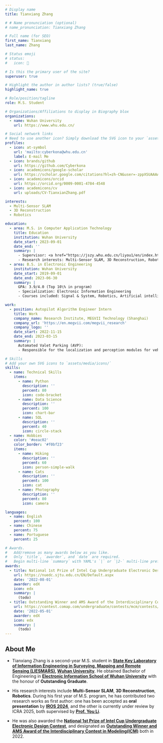 ```yaml
---
# Display name
title: Tianxiang Zhang

# # Name pronunciation (optional)
# name_pronunciation: Tianxiang Zhang

# Full name (for SEO)
first_name: Tianxiang
last_name: Zhang

# Status emoji
# status:
#   icon: 🦝

# Is this the primary user of the site?
superuser: true

# Highlight the author in author lists? (true/false)
highlight_name: true

# Role/position/tagline
role: M.S. Student

# Organizations/Affiliations to display in Biography blox
organizations:
  - name: Wuhan University
    url: https://www.whu.edu.cn/

# Social network links
# Need to use another icon? Simply download the SVG icon to your `assets/media/icons/` folder.
profiles:
  - icon: at-symbol
    url: 'mailto:cyberkona@whu.edu.cn'
    label: E-mail Me
  - icon: brands/github
    url: https://github.com/Cyberkona
  - icon: academicons/google-scholar
    url: https://scholar.google.com/citations?hl=zh-CN&user=-zppXSUAAAAJ
  - icon: academicons/orcid
    url: https://orcid.org/0009-0001-4784-4548
  - icon: academicons/cv
    url: uploads/CV-TianxianZhang.pdf

interests:
  - Multi-Sensor SLAM
  - 3D Reconstruction
  - Robotics

education:
  - area: M.S. in Computer Application Technology
    title: Education
    institution: Wuhan University
    date_start: 2023-09-01
    date_end: ''
    summary: |
      - Supervisor: <a href="https://jszy.whu.edu.cn/liyou1/en/index.htm" target="_blank" rel="noopener noreferrer">Prof. You Li</a>
      - Research interests: Multi-Sensor SLAM, 3D Reconstruction, Robotics
  - area: B.S. in Electronic Engineering
    institution: Wuhan University
    date_start: 2019-09-01
    date_end: 2023-06-30
    summary: |
      GPA: 3.9/4.0 (Top 10\% in program)
      - Specialization: Electronic Information Engineering
      - Courses included: Signal & System, Robotics, Artificial intelligence, Embedded System, Image Analysis, etc.

work:
  - position: Autopilot Algorithm Engineer Intern
    title: Work
    company_name: Research Institute, MEGVII Technology (Shanghai)
    company_url: 'https://en.megvii.com/megvii_research'
    company_logo: ''
    date_start: 2022-11-15
    date_end: 2023-03-15
    summary: |
      Automated Valet Parking (AVP):
      - Responsible for the localization and perception modules for vehicles in AVP scenarios. Fusing fisheye cameras, wheel odometry and IMU to enable real-time, high-precision positioning for safe AVP.

# Skills
# Add your own SVG icons to `assets/media/icons/`
skills:
  - name: Technical Skills
    items:
      - name: Python
        description: ''
        percent: 80
        icon: code-bracket
      - name: Data Science
        description: ''
        percent: 100
        icon: chart-bar
      - name: SQL
        description: ''
        percent: 40
        icon: circle-stack
  - name: Hobbies
    color: '#eeac02'
    color_border: '#f0bf23'
    items:
      - name: Hiking
        description: ''
        percent: 60
        icon: person-simple-walk
      - name: Cats
        description: ''
        percent: 100
        icon: cat
      - name: Photography
        description: ''
        percent: 80
        icon: camera

languages:
  - name: English
    percent: 100
  - name: Chinese
    percent: 75
  - name: Portuguese
    percent: 25

# Awards.
#   Add/remove as many awards below as you like.
#   Only `title`, `awarder`, and `date` are required.
#   Begin multi-line `summary` with YAML's `|` or `|2-` multi-line prefix and indent 2 spaces below.
awards:
  - title: National 1st Prize of Intel Cup Undergraduate Electronic Design Contest
    url: https://nuedc.sjtu.edu.cn/EN/Default.aspx
    date: '2022-08-01'
    awarder: edX
    icon: edx
    summary: |
      (todo)
  - title: Outstanding Winner and AMS Award of the Interdisciplinary Contest in Modeling(ICM)
    url: https://contest.comap.com/undergraduate/contests/mcm/contests/2022/results/#f
    date: '2022-05-01'
    awarder: edX
    icon: edx
    summary: |
      (todo)
---
```


## About Me

- Tianxiang Zhang is a second-year M.S. student in **[State Key Laboratory of Information Engineering in Surveying, Mapping and Remote Sensing (LIESMARS)](https://liesmars.whu.edu.cn/), [Wuhan University](https://www.whu.edu.cn/)**. He obtained Bachelor of Engineering in **[Electronic Information School of Wuhan University](http://eis.whu.edu.cn/)** with the honour of **Outstanding Graduate**.

- His research interests include **Multi-Sensor SLAM**, **3D Reconstruction**, **Robotics**. During his first year of M.S. program, he has contributed two research works as first author: one has been accepted as **oral presentation** by **[IROS 2024](https://iros2024-abudhabi.org/)**, and the other is currently under review by ICRA 2025, both supervised by **[Prof. You Li](https://jszy.whu.edu.cn/liyou1/en/index.htm)**.

- He was also awarded the **[National 1st Prize of Intel Cup Undergraduate Electronic Design Contest](https://nuedc.sjtu.edu.cn/EN/Default.aspx)**, and designated as **[Outstanding Winner and AMS Award of the Interdisciplinary Contest in Modeling(ICM)](https://contest.comap.com/undergraduate/contests/mcm/contests/2022/results/#f)** both in 2022. 
